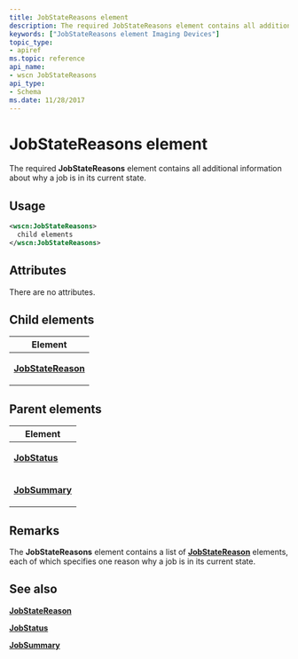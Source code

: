 ```yaml
---
title: JobStateReasons element
description: The required JobStateReasons element contains all additional information about why a job is in its current state.
keywords: ["JobStateReasons element Imaging Devices"]
topic_type:
- apiref
ms.topic: reference
api_name:
- wscn JobStateReasons
api_type:
- Schema
ms.date: 11/28/2017
---
```


# JobStateReasons element


The required **JobStateReasons** element contains all additional information about why a job is in its current state.

## Usage

```xml
<wscn:JobStateReasons>
  child elements
</wscn:JobStateReasons>
```

## Attributes

There are no attributes.

## Child elements


<table>
<colgroup>
<col width="100%" />
</colgroup>
<thead>
<tr class="header">
<th>Element</th>
</tr>
</thead>
<tbody>
<tr class="odd">
<td><p><a href="jobstatereason.md" data-raw-source="[&lt;strong&gt;JobStateReason&lt;/strong&gt;](jobstatereason.md)"><strong>JobStateReason</strong></a></p></td>
</tr>
</tbody>
</table>

## Parent elements


<table>
<colgroup>
<col width="100%" />
</colgroup>
<thead>
<tr class="header">
<th>Element</th>
</tr>
</thead>
<tbody>
<tr class="odd">
<td><p><a href="jobstatus.md" data-raw-source="[&lt;strong&gt;JobStatus&lt;/strong&gt;](jobstatus.md)"><strong>JobStatus</strong></a></p></td>
</tr>
<tr class="even">
<td><p><a href="jobsummary.md" data-raw-source="[&lt;strong&gt;JobSummary&lt;/strong&gt;](jobsummary.md)"><strong>JobSummary</strong></a></p></td>
</tr>
</tbody>
</table>

## Remarks

The **JobStateReasons** element contains a list of [**JobStateReason**](jobstatereason.md) elements, each of which specifies one reason why a job is in its current state.

## See also


[**JobStateReason**](jobstatereason.md)

[**JobStatus**](jobstatus.md)

[**JobSummary**](jobsummary.md)

 

 






